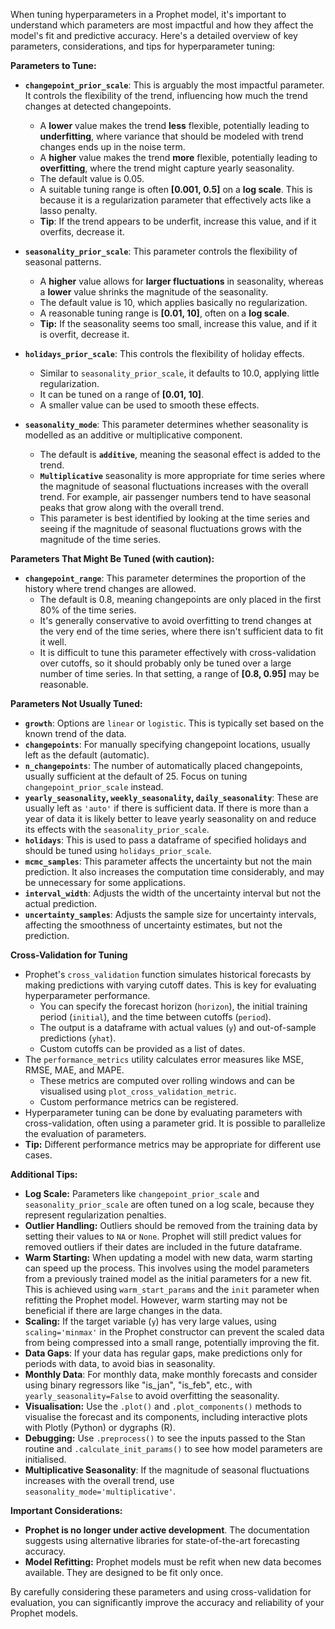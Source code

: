 When tuning hyperparameters in a Prophet model, it's important to understand which parameters are most impactful and how they affect the model's fit and predictive accuracy. Here's a detailed overview of key parameters, considerations, and tips for hyperparameter tuning:

**Parameters to Tune:**

*   **`changepoint_prior_scale`**: This is arguably the most impactful parameter. It controls the flexibility of the trend, influencing how much the trend changes at detected changepoints.
    *   A **lower** value makes the trend **less** flexible, potentially leading to **underfitting**, where variance that should be modeled with trend changes ends up in the noise term.
    *   A **higher** value makes the trend **more** flexible, potentially leading to **overfitting**, where the trend might capture yearly seasonality.
    *   The default value is 0.05.
    *   A suitable tuning range is often **[0.001, 0.5]** on a **log scale**. This is because it is a regularization parameter that effectively acts like a lasso penalty.
    *   **Tip**: If the trend appears to be underfit, increase this value, and if it overfits, decrease it.

*   **`seasonality_prior_scale`**: This parameter controls the flexibility of seasonal patterns.
    *   A **higher** value allows for **larger fluctuations** in seasonality, whereas a **lower** value shrinks the magnitude of the seasonality.
    *   The default value is 10, which applies basically no regularization.
    *   A reasonable tuning range is **[0.01, 10]**, often on a **log scale**.
    *   **Tip:** If the seasonality seems too small, increase this value, and if it is overfit, decrease it.

*   **`holidays_prior_scale`**: This controls the flexibility of holiday effects.
    *   Similar to `seasonality_prior_scale`, it defaults to 10.0, applying little regularization.
    *   It can be tuned on a range of **[0.01, 10]**.
     *   A smaller value can be used to smooth these effects.

*   **`seasonality_mode`**: This parameter determines whether seasonality is modelled as an additive or multiplicative component.
    *   The default is **`additive`**, meaning the seasonal effect is added to the trend.
    *   **`Multiplicative`** seasonality is more appropriate for time series where the magnitude of seasonal fluctuations increases with the overall trend. For example, air passenger numbers tend to have seasonal peaks that grow along with the overall trend.
    *   This parameter is best identified by looking at the time series and seeing if the magnitude of seasonal fluctuations grows with the magnitude of the time series.

**Parameters That Might Be Tuned (with caution):**

*   **`changepoint_range`**: This parameter determines the proportion of the history where trend changes are allowed.
    *   The default is 0.8, meaning changepoints are only placed in the first 80% of the time series.
    *   It's generally conservative to avoid overfitting to trend changes at the very end of the time series, where there isn't sufficient data to fit it well.
    *   It is difficult to tune this parameter effectively with cross-validation over cutoffs, so it should probably only be tuned over a large number of time series. In that setting, a range of **[0.8, 0.95]** may be reasonable.

**Parameters Not Usually Tuned:**

*   **`growth`**: Options are `linear` or `logistic`. This is typically set based on the known trend of the data.
*   **`changepoints`**: For manually specifying changepoint locations, usually left as the default (automatic).
*   **`n_changepoints`**: The number of automatically placed changepoints, usually sufficient at the default of 25. Focus on tuning `changepoint_prior_scale` instead.
*   **`yearly_seasonality`, `weekly_seasonality`, `daily_seasonality`**: These are usually left as `'auto'` if there is sufficient data. If there is more than a year of data it is likely better to leave yearly seasonality on and reduce its effects with the  `seasonality_prior_scale`.
*   **`holidays`**: This is used to pass a dataframe of specified holidays and should be tuned using  `holidays_prior_scale`.
*    **`mcmc_samples`**: This parameter affects the uncertainty but not the main prediction. It also increases the computation time considerably, and may be unnecessary for some applications.
*   **`interval_width`**: Adjusts the width of the uncertainty interval but not the actual prediction.
*   **`uncertainty_samples`**: Adjusts the sample size for uncertainty intervals, affecting the smoothness of uncertainty estimates, but not the prediction.

**Cross-Validation for Tuning**

*   Prophet's `cross_validation` function simulates historical forecasts by making predictions with varying cutoff dates. This is key for evaluating hyperparameter performance.
    *   You can specify the forecast horizon (`horizon`), the initial training period (`initial`), and the time between cutoffs (`period`).
    *   The output is a dataframe with actual values (`y`) and out-of-sample predictions (`yhat`).
    *   Custom cutoffs can be provided as a list of dates.
*  The `performance_metrics` utility calculates error measures like MSE, RMSE, MAE, and MAPE.
    *   These metrics are computed over rolling windows and can be visualised using `plot_cross_validation_metric`.
    *    Custom performance metrics can be registered.
*   Hyperparameter tuning can be done by evaluating parameters with cross-validation, often using a parameter grid. It is possible to parallelize the evaluation of parameters.
*  **Tip:**  Different performance metrics may be appropriate for different use cases.

**Additional Tips:**

*   **Log Scale:** Parameters like `changepoint_prior_scale` and `seasonality_prior_scale` are often tuned on a log scale, because they represent regularization penalties.
*   **Outlier Handling:** Outliers should be removed from the training data by setting their values to `NA` or `None`. Prophet will still predict values for removed outliers if their dates are included in the future dataframe.
*   **Warm Starting:** When updating a model with new data, warm starting can speed up the process. This involves using the model parameters from a previously trained model as the initial parameters for a new fit. This is achieved using `warm_start_params` and the `init` parameter when refitting the Prophet model. However, warm starting may not be beneficial if there are large changes in the data.
*   **Scaling:** If the target variable (`y`) has very large values, using `scaling='minmax'` in the Prophet constructor can prevent the scaled data from being compressed into a small range, potentially improving the fit.
*   **Data Gaps**: If your data has regular gaps, make predictions only for periods with data, to avoid bias in seasonality.
*   **Monthly Data**: For monthly data, make monthly forecasts and consider using binary regressors like "is\_jan", "is\_feb", etc., with `yearly_seasonality=False` to avoid overfitting the seasonality.
*   **Visualisation:** Use the `.plot()` and `.plot_components()` methods to visualise the forecast and its components, including interactive plots with Plotly (Python) or dygraphs (R).
*   **Debugging:** Use `.preprocess()` to see the inputs passed to the Stan routine and `.calculate_init_params()` to see how model parameters are initialised.
*   **Multiplicative Seasonality**: If the magnitude of seasonal fluctuations increases with the overall trend, use `seasonality_mode='multiplicative'`.

**Important Considerations:**

*   **Prophet is no longer under active development**. The documentation suggests using alternative libraries for state-of-the-art forecasting accuracy.
*   **Model Refitting:** Prophet models must be refit when new data becomes available. They are designed to be fit only once.

By carefully considering these parameters and using cross-validation for evaluation, you can significantly improve the accuracy and reliability of your Prophet models.
